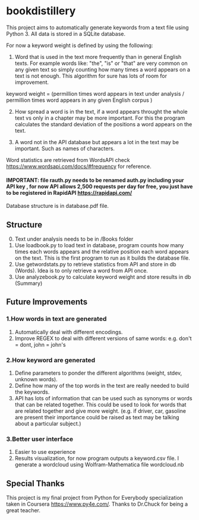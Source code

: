 # bookdistillery

This project aims to automatically generate keywords from a text file using
Python 3.  All data is stored in a SQLite database.

For now a keyword weight is defined by using the following:

1) Word that is used in the text more frequently than in general English texts. For example words like: "the", "is" or "that" are very common on any given text so simply counting how many times a word appears on a text is not enough.  This algorithm for sure has lots of room for improvement.

keyword weight = (permillion times word appears in text under analysis / permillion times word appears in any given English corpus )

2) How spread a word is in the text, if a word appears throught the whole text vs only in a chapter may be more important.  For this the program calculates the standard deviation of the positions a word appears on the text.

3) A word not in the API database but appears a lot in the text may be important. Such as names of characters.

Word statistics are retrieved from WordsAPI
check https://www.wordsapi.com/docs/#frequency for reference.
#### IMPORTANT: file rauth.py needs to be renamed auth.py including your API key , for now API allows 2,500 requests per day for free, you just have to be registered in RapidAPI https://rapidapi.com/

Database structure is in database.pdf file.

## Structure
0. Text under analysis needs to be in /Books folder
1. Use loadbook.py to load text in database, program counts how many times each words appears and the relative position each word appears on the text.  This is the first program to run as it builds the database file.  
2. Use getwordstats.py to retrieve statistics from API and store in db (Words).  Idea is to only retrieve a word from API once.
3. Use analyzebook.py to calculate keyword weight and store results in db (Summary)

## Future Improvements
### 1.How words in text are generated
1. Automatically deal with different encodings.
2. Improve REGEX to deal with different versions of same words: e.g. don't = dont, john = john's

### 2.How keyword are generated
1. Define parameters to ponder the different algorithms (weight, stdev, unknown words).
2. Define how many of the top words in the text are really needed to build the keywords.
3. API has lots of information that can be used such as synonyms or words that can be related together.  This could be used to look for words that are related together and give more weight. (e.g. if driver, car, gasoline are present their importance could be raised as text may be talking about a particular subject.)

### 3.Better user interface
1. Easier to use experience
2. Results visualization, for now program outputs a keyword.csv file.  I generate a wordcloud using Wolfram-Mathematica file wordcloud.nb

## Special Thanks
This project is my final project from Python for Everybody specialization taken in Coursera https://www.py4e.com/.  Thanks to Dr.Chuck for being a great teacher.
